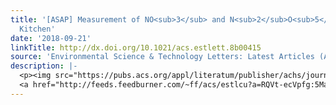 ```yaml
---
title: '[ASAP] Measurement of NO<sub>3</sub> and N<sub>2</sub>O<sub>5</sub> in a Residential
  Kitchen'
date: '2018-09-21'
linkTitle: http://dx.doi.org/10.1021/acs.estlett.8b00415
source: 'Environmental Science & Technology Letters: Latest Articles (ACS Publications)'
description: |-
  <p><img src="https://pubs.acs.org/appl/literatum/publisher/achs/journals/content/estlcu/0/estlcu.ahead-of-print/acs.estlett.8b00415/20180921/images/medium/ez-2018-00415k_0003.gif" alt="TOC Graphic"/></p><div><cite>Environmental Science & Technology Letters</cite></div><div>DOI: 10.1021/acs.estlett.8b00415</div><div class="feedflare">
  <a href="http://feeds.feedburner.com/~ff/acs/estlcu?a=RQVt-ecVpfg:5MaipWqDDmM:yIl2AUoC8zA"><img src="http://feeds.feedburner.com/~ff/acs/estlcu?d=yIl2AUoC8zA" borde
---
```

